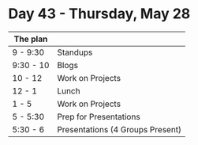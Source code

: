 # Day 43 - Thursday, May 28

The plan        |      |
----------------|-------
9 - 9:30        | Standups
9:30 - 10       | Blogs
10 - 12         | Work on Projects
12 - 1          | Lunch
1 - 5           | Work on Projects
5 - 5:30        | Prep for Presentations
5:30 - 6        | Presentations (4 Groups Present)